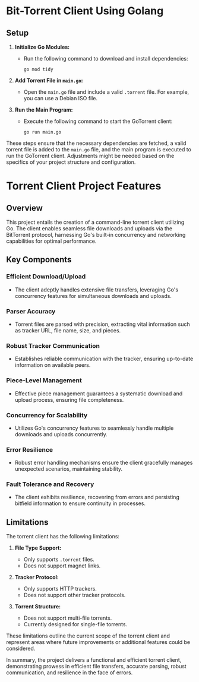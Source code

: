 # Bit-Torrent Client Using Golang

## Setup

1. **Initialize Go Modules:**

   - Run the following command to download and install dependencies:
     ```
     go mod tidy
     ```

2. **Add Torrent File in `main.go`:**

   - Open the `main.go` file and include a valid `.torrent` file. For example, you can use a Debian ISO file.

3. **Run the Main Program:**
   - Execute the following command to start the GoTorrent client:
     ```
     go run main.go
     ```

These steps ensure that the necessary dependencies are fetched, a valid torrent file is added to the `main.go` file, and the main program is executed to run the GoTorrent client. Adjustments might be needed based on the specifics of your project structure and configuration.

# Torrent Client Project Features

## Overview

This project entails the creation of a command-line torrent client utilizing Go. The client enables seamless file downloads and uploads via the BitTorrent protocol, harnessing Go's built-in concurrency and networking capabilities for optimal performance.

## Key Components

### Efficient Download/Upload

- The client adeptly handles extensive file transfers, leveraging Go's concurrency features for simultaneous downloads and uploads.

### Parser Accuracy

- Torrent files are parsed with precision, extracting vital information such as tracker URL, file name, size, and pieces.

### Robust Tracker Communication

- Establishes reliable communication with the tracker, ensuring up-to-date information on available peers.

### Piece-Level Management

- Effective piece management guarantees a systematic download and upload process, ensuring file completeness.

### Concurrency for Scalability

- Utilizes Go's concurrency features to seamlessly handle multiple downloads and uploads concurrently.

### Error Resilience

- Robust error handling mechanisms ensure the client gracefully manages unexpected scenarios, maintaining stability.

### Fault Tolerance and Recovery

- The client exhibits resilience, recovering from errors and persisting bitfield information to ensure continuity in processes.

## Limitations

The torrent client has the following limitations:

1. **File Type Support:**

   - Only supports `.torrent` files.
   - Does not support magnet links.

2. **Tracker Protocol:**

   - Only supports HTTP trackers.
   - Does not support other tracker protocols.

3. **Torrent Structure:**
   - Does not support multi-file torrents.
   - Currently designed for single-file torrents.

These limitations outline the current scope of the torrent client and represent areas where future improvements or additional features could be considered.

In summary, the project delivers a functional and efficient torrent client, demonstrating prowess in efficient file transfers, accurate parsing, robust communication, and resilience in the face of errors.
